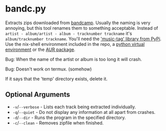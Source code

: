 # bandc.py
Extracts zips downloaded from [bandcamp](https://bandcamp.com). Usually the naming is very annoying, but this tool renames them to something acceptable.
Instead of `artist - album/artist - album - tracknumber trackname` it's `album/tracknumber trackname`.
You'll need the ['music-tag' library from PyPi](https://pypi.org/project/music-tag/). Use the nix-shell environment included in the repo, a [python virtual environment](https://docs.python.org/3/library/venv.html) or the [AUR package](https://aur.archlinux.org/packages/python-music-tag).

Bug: When the name of the artist or album is too long it will crash.

Bug: Doesn't work on termux. (somehow)

If it says that the 'temp' directory exists, delete it.

## Optional Arguments
* `-v`/`--verbose` - Lists each track being extracted individually.
* `-q`/`--quiet` - Do not display any information at all apart from crashes.
* `-d`/`--dir` - Runs the program in the specified directory.
* `-c`/`--clean` - Removes zipfile when finished.
